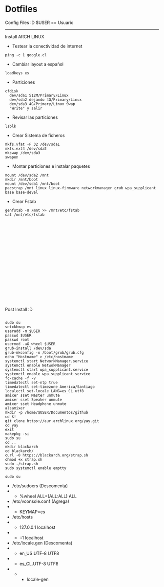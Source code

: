 # Dotfiles
Config Files :D
$USER == Usuario

---
Install ARCH LINUX

- Testear la conectividad de internet
```
ping -c 1 google.cl
``` 

- Cambiar layout a español
```
loadkeys es
```

- Particiones
```
cfdisk
  dev/sda1 512M/Primary/Linux
  dev/sda2 dejando 4G/Primary/Linux
  dev/sda3 4G/Primary/Linux Swap
  "Write" y salir
```

- Revisar las particiones
```
lsblk
```

- Crear Sistema de ficheros
```
mkfs.vfat -F 32 /dev/sda1
mkfs.ext4 /dev/sda2
mkswap /dev/sda3
swapon
```

- Montar particiones e instalar paquetes
```
mount /dev/sda2 /mnt
mkdir /mnt/boot
mount /dev/sda1 /mnt/boot
pacstrap /mnt linux linux-firmware networkmanager grub wpa_supplicant base base-devel
```

- Crear Fstab
```
genfstab -U /mnt >> /mnt/etc/fstab
cat /mnt/etc/fstab





















```
Post Install :D
```

sudo su
setxkbmap es
useradd -m $USER
passwd $USER
passwd root
usermod -aG wheel $USER
grub-install /dev/sda
grub-mkconfig -o /boot/grub/grub.cfg
echo "Hostname" > /etc/hostname
systemctl start NetworkManager.service
systemctl enable NetwokManager
systemctl start wpa_supplicant.service
systemctl enable wpa_supplicant.service
fc-cache -f -v
timedatectl set-ntp true
timedatectl set-timezone America/Santiago
localectl set-locale LANG=es_CL.utf8
amixer sset Master unmute
amixer sset Speaker unmute
amixer sset Headphone unmute
alsamixer
mkdir -p /home/$USER/Documentos/github
cd $!
git clone https://aur.archlinux.org/yay.git
cd yay
exit
makepkg -si
sudo su
cd ..
mkdir blackarch
cd blackarch/
curl -0 https://blackarch.org/strap.sh
chmod +x strap.sh
sudo ./strap.sh
sudo systemctl enable emptty
```
```
sudo su
```
- /etc/sudoers (Descomenta)
- - %wheel ALL=(ALL:ALL) ALL
- /etc/vconsole.conf (Agrega)
- - KEYMAP=es
- /etc/hosts
- - 127.0.0.1 localhost
- - ::1 localhost
- /etc/locale.gen (Descomenta)
- - en_US.UTF-8 UTF8
- - es_CL.UTF-8 UTF8
- - - locale-gen
